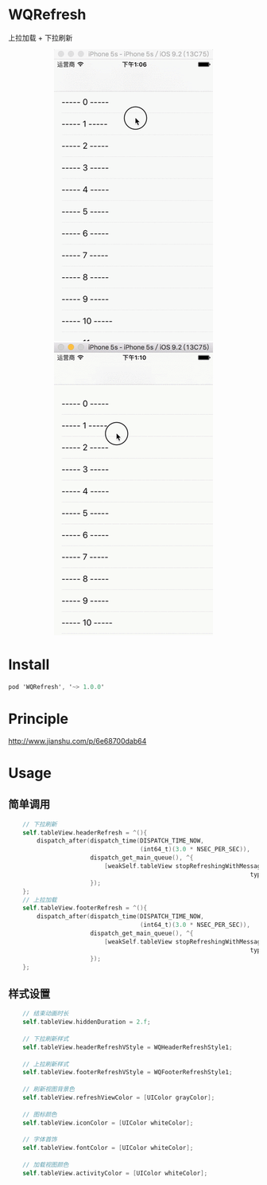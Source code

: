 # WQRefresh
上拉加载 + 下拉刷新<br/>

<p align="center" >
  <img src="https://raw.githubusercontent.com/AppleDP/WQRefresh/master/WQRefresh/EffectGif/Header0_Footer1.gif" alt="Header0_Footer1" title="Header0_Footer1"><br/>
  <img src="https://raw.githubusercontent.com/AppleDP/WQRefresh/master/WQRefresh/EffectGif/Header1_Footer0.gif" alt="Header1_Footer0" title="Header1_Footer0"><br/>
 </p>

# Install
```objective-c
pod 'WQRefresh', '~> 1.0.0'
```

# Principle
http://www.jianshu.com/p/6e68700dab64

# Usage
## 简单调用
```objective-c
    // 下拉刷新
    self.tableView.headerRefresh = ^(){
        dispatch_after(dispatch_time(DISPATCH_TIME_NOW,
                                     (int64_t)(3.0 * NSEC_PER_SEC)),
                       dispatch_get_main_queue(), ^{
                           [weakSelf.tableView stopRefreshingWithMessage:@"刷新成功"
                                                                    type:WQSuccess];
                       });
    };
    // 上拉加载
    self.tableView.footerRefresh = ^(){
        dispatch_after(dispatch_time(DISPATCH_TIME_NOW,
                                     (int64_t)(3.0 * NSEC_PER_SEC)),
                       dispatch_get_main_queue(), ^{
                           [weakSelf.tableView stopRefreshingWithMessage:@"加载失败"
                                                                    type:WQFailed];
                       });
    };
```

## 样式设置
```objective-c
    // 结束动画时长
    self.tableView.hiddenDuration = 2.f;
    
    // 下拉刷新样式
    self.tableView.headerRefreshVStyle = WQHeaderRefreshStyle1;
    
    // 上拉刷新样式
    self.tableView.footerRefreshVStyle = WQFooterRefreshStyle1;
    
    // 刷新视图背景色
    self.tableView.refreshViewColor = [UIColor grayColor];
    
    // 图标颜色
    self.tableView.iconColor = [UIColor whiteColor];
    
    // 字体首饰
    self.tableView.fontColor = [UIColor whiteColor];
    
    // 加载视图颜色
    self.tableView.activityColor = [UIColor whiteColor];
```
